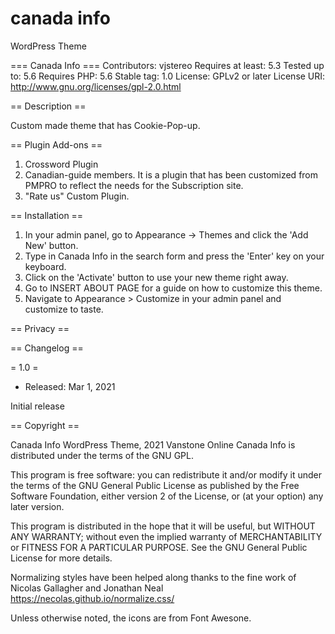 # canada info
 WordPress Theme
	
===  Canada Info ===
Contributors: vjstereo 
Requires at least: 5.3
Tested up to: 5.6
Requires PHP: 5.6
Stable tag: 1.0
License: GPLv2 or later
License URI: http://www.gnu.org/licenses/gpl-2.0.html

== Description ==

Custom made theme that has Cookie-Pop-up. 

== Plugin Add-ons == 
1. Crossword Plugin
2. Canadian-guide members. It is a plugin that has been customized from PMPRO to reflect the needs for the Subscription site. 
3. "Rate us" Custom Plugin.


== Installation ==

1. In your admin panel, go to Appearance -> Themes and click the 'Add New' button.
2. Type in Canada Info in the search form and press the 'Enter' key on your keyboard.
3. Click on the 'Activate' button to use your new theme right away.
4. Go to INSERT ABOUT PAGE for a guide on how to customize this theme.
5. Navigate to Appearance > Customize in your admin panel and customize to taste.

== Privacy ==

== Changelog ==

= 1.0 =
* Released: Mar 1, 2021

Initial release

== Copyright ==

Canada Info WordPress Theme, 2021 Vanstone Online
Canada Info is distributed under the terms of the GNU GPL.

This program is free software: you can redistribute it and/or modify
it under the terms of the GNU General Public License as published by
the Free Software Foundation, either version 2 of the License, or
(at your option) any later version.

This program is distributed in the hope that it will be useful,
but WITHOUT ANY WARRANTY; without even the implied warranty of
MERCHANTABILITY or FITNESS FOR A PARTICULAR PURPOSE. See the
GNU General Public License for more details.



Normalizing styles have been helped along thanks to the fine work of
Nicolas Gallagher and Jonathan Neal https://necolas.github.io/normalize.css/

Unless otherwise noted, the icons are from Font Awesone. 



	 
